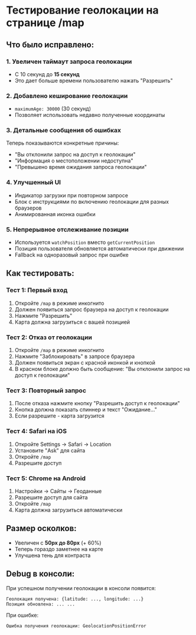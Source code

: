 # Тестирование геолокации на странице /map

## Что было исправлено:

### 1. **Увеличен таймаут запроса геолокации**
- С 10 секунд до **15 секунд**
- Это дает больше времени пользователю нажать "Разрешить"

### 2. **Добавлено кеширование геолокации**
- `maximumAge: 30000` (30 секунд)
- Позволяет использовать недавно полученные координаты

### 3. **Детальные сообщения об ошибках**
Теперь показываются конкретные причины:
- "Вы отклонили запрос на доступ к геолокации"
- "Информация о местоположении недоступна"
- "Превышено время ожидания запроса геолокации"

### 4. **Улучшенный UI**
- Индикатор загрузки при повторном запросе
- Блок с инструкциями по включению геолокации для разных браузеров
- Анимированная иконка ошибки

### 5. **Непрерывное отслеживание позиции**
- Используется `watchPosition` вместо `getCurrentPosition`
- Позиция пользователя обновляется автоматически при движении
- Fallback на одноразовый запрос при ошибке

## Как тестировать:

### Тест 1: Первый вход
1. Откройте `/map` в режиме инкогнито
2. Должен появиться запрос браузера на доступ к геолокации
3. Нажмите "Разрешить"
4. Карта должна загрузиться с вашей позицией

### Тест 2: Отказ от геолокации
1. Откройте `/map` в режиме инкогнито
2. Нажмите "Заблокировать" в запросе браузера
3. Должен появиться экран с красной иконкой и кнопкой
4. В красном блоке должно быть сообщение: "Вы отклонили запрос на доступ к геолокации"

### Тест 3: Повторный запрос
1. После отказа нажмите кнопку "Разрешить доступ к геолокации"
2. Кнопка должна показать спиннер и текст "Ожидание..."
3. Если разрешите - карта загрузится

### Тест 4: Safari на iOS
1. Откройте Settings → Safari → Location
2. Установите "Ask" для сайта
3. Откройте `/map`
4. Разрешите доступ

### Тест 5: Chrome на Android
1. Настройки → Сайты → Геоданные
2. Разрешите доступ для сайта
3. Откройте `/map`
4. Карта должна загрузиться автоматически

## Размер осколков:
- Увеличен с **50px до 80px** (+ 60%)
- Теперь гораздо заметнее на карте
- Улучшена тень для контраста

## Debug в консоли:
При успешном получении геолокации в консоли появится:
```
Геолокация получена: {latitude: ..., longitude: ...}
Позиция обновлена: ... ...
```

При ошибке:
```
Ошибка получения геолокации: GeolocationPositionError
```
